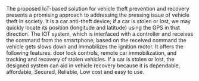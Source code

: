 The proposed IoT-based solution for vehicle theft prevention and recovery presents a 
promising approach to addressing the pressing issue of vehicle theft in society. It is a car anti-theft
device; if a car is stolen or lost, we may quickly locate its position (longitude and latitude) using the 
GPS in that direction. The IOT system, which is interfaced with a controller and receives the command 
from the smartphone, based on the received command the vehicle gets slows down and immobilizes 
the ignition motor. It offers the following features: door lock controls, remote car immobilization, and 
tracking and recovery of stolen vehicles. If a car is stolen or lost, the designed system can aid in vehicle 
recovery because it is dependable, affordable, Secured, Reliable, Low cost and easy to use.
